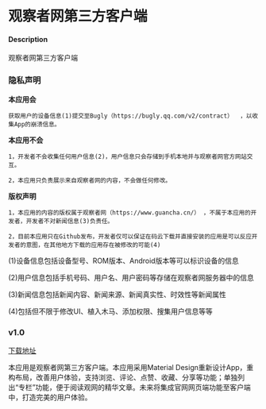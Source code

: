 # 观察者网第三方客户端

#### Description
观察者网第三方客户端

### 隐私声明
 **本应用会** 

    获取用户的设备信息(1)提交至Bugly（https://bugly.qq.com/v2/contract）  ，以收集App的崩溃信息。
 
**本应用不会** 

    1，开发者不会收集任何用户信息(2)，用户信息只会存储到手机本地并与观察者网官方网站交互。

    2，本应用只负责展示来自观察者网的内容，不会做任何修改。

 **版权声明** 

    1，本应用的内容的版权属于观察者网（https://www.guancha.cn/） ，不属于本应用的开发者，开发者不对新闻信息(3)负责任。

    2，目前本应用只在Github发布，开发者仅可以保证在码云下载并直接安装的应用是可以反应开发者的意图，在其他地方下载的应用存在被修改的可能(4)


(1)设备信息包括设备型号、ROM版本、Android版本等可以标识设备的信息

(2)用户信息包括手机号码、用户名、用户密码等存储在观察者网服务器中的信息

(3)新闻信息包括新闻内容、新闻来源、新闻真实性、时效性等新闻属性

(4)包括但不限于修改UI、植入木马、添加权限、搜集用户信息等等


### v1.0
[下载地址](http://[输入链接说明](https://gitee.com/lizhenxin/ApkStore/raw/master/guancha-1.0-release.apk))

本应用是观察者网第三方客户端。本应用采用Material Design重新设计App，重构布局，改善用户体验，支持浏览、评论、点赞、收藏、分享等功能；单独列出“专栏”功能，便于阅读观网的精华文章。未来将集成官网网页端功能至客户端中，打造完美的用户体验。
